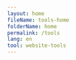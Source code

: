 ```yaml
---
layout: home
fileName: tools-home
folderName: home
permalink: /tools
lang: en
tool: website-tools
---
```

